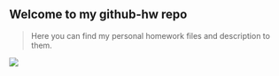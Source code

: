 ## Welcome to my github-hw repo
> Here you can find my personal homework files and description to them.

![](https://assets-cdn.github.com/images/modules/logos_page/Octocat.png)